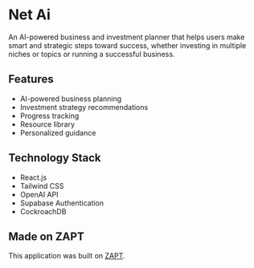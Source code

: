# Net Ai

An AI-powered business and investment planner that helps users make smart and strategic steps toward success, whether investing in multiple niches or topics or running a successful business.

## Features

- AI-powered business planning
- Investment strategy recommendations
- Progress tracking
- Resource library
- Personalized guidance

## Technology Stack

- React.js
- Tailwind CSS
- OpenAI API
- Supabase Authentication
- CockroachDB

## Made on ZAPT

This application was built on [ZAPT](https://www.zapt.ai).